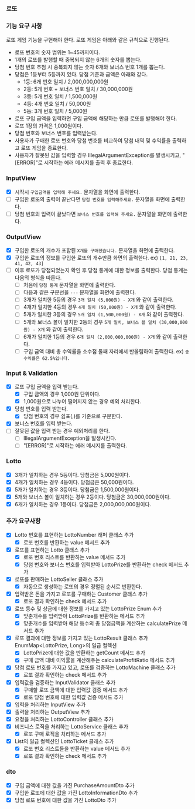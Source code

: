 ### 로또

### 기능 요구 사항

로또 게임 기능을 구현해야 한다. 로또 게임은 아래와 같은 규칙으로 진행된다.

- 로또 번호의 숫자 범위는 1~45까지이다.
- 1개의 로또를 발행할 때 중복되지 않는 6개의 숫자를 뽑는다.
- 당첨 번호 추첨 시 중복되지 않는 숫자 6개와 보너스 번호 1개를 뽑는다.
- 당첨은 1등부터 5등까지 있다. 당첨 기준과 금액은 아래와 같다.
    - 1등: 6개 번호 일치 / 2,000,000,000원
    - 2등: 5개 번호 + 보너스 번호 일치 / 30,000,000원
    - 3등: 5개 번호 일치 / 1,500,000원
    - 4등: 4개 번호 일치 / 50,000원
    - 5등: 3개 번호 일치 / 5,000원
- 로또 구입 금액을 입력하면 구입 금액에 해당하는 만큼 로또를 발행해야 한다.
- 로또 1장의 가격은 1,000원이다.
- 당첨 번호와 보너스 번호를 입력받는다.
- 사용자가 구매한 로또 번호와 당첨 번호를 비교하여 당첨 내역 및 수익률을 출력하고 로또 게임을 종료한다.
- 사용자가 잘못된 값을 입력할 경우 IllegalArgumentException를 발생시키고, "[ERROR]"로 시작하는 에러 메시지를 출력 후 종료한다.

### InputView

- [x]  시작시 `구입금액을 입력해 주세요.` 문자열을 화면에 출력한다.
- [ ]  구입한 로또의 출력이 끝난다면 `당첨 번호를 입력해주세요.` 문자열을 화면에 출력한다.
- [ ]  당첨 번호의 입력이 끝났다면 `보너스 번호를 입력해 주세요.` 문자열을 화면에 출력한다.

### OutputView

- [x]  구입한 로또의 개수가 포함된 `X개를 구매했습니다.` 문자열을 화면에 출력한다.
- [x]  구입한 로또의 정보를 구입한 로또의 개수만큼 화면의 출력한다. ex) `[1, 21, 23, 41, 42, 43]`
- [ ]  이후 로또가 당첨되었는지 확인 후 당첨 통계에 대한 정보를 출력한다. 당첨 통계는 다음의 형식을 따른다.
    - [ ]  처음에 `당첨 통계` 문자열을 화면에 출력한다.
    - [ ]  다음과 같은 구분선을 `---` 문자열을 화면에 출력한다.
    - [ ]  3개가 일치한 5등의 경우 `3개 일치 (5,000원) - X개` 와 같이 출력한다.
    - [ ]  4개가 일치한 4등의 경우 `4개 일치 (50,000원) - X개` 와 같이 출력한다.
    - [ ]  5개가 일치한 3등의 경우 `5개 일치 (1,500,000원) - X개` 와 같이 출력한다.
    - [ ]  5개와 보너스 볼이 일치한 2등의 경우 `5개 일치, 보너스 볼 일치 (30,000,000원) - X개` 와 같이 출력한다.
    - [ ]  6개가 일치한 1등의 경우 `6개 일치 (2,000,000,000원) - X개` 와 같이 출력한다.
    - [ ]  구입 금액 대비 총 수익률을 소수점 둘째 자리에서 반올림하여 출력한다. ex) `총 수익률은 62.5%입니다.`

### Input & Validation

- [x]  로또 구입 금액을 입력 받는다.
    - [x]  구입 금액의 경우 1,000원 단위이다.
    - [x]  1,000원으로 나누어 떨어지지 않는 경우 예외 처리한다.
- [x]  당첨 번호를 입력 받는다.
    - [x]  당첨 번호의 경우 쉼표(,)를 기준으로 구분한다.
- [x]  보너스 번호를 입력 받는다.
- [ ]  잘못된 값을 입력 받는 경우 예외처리를 한다.
    - [ ]  IllegalArgumentException을 발생시킨다.
    - [ ]  "[ERROR]"로 시작하는 에러 메시지를 출력한다.

### Lotto

- [x]  3개가 일치하는 경우 5등이다. 당첨금은 5,000원이다.
- [x]  4개가 일치하는 경우 4등이다. 당첨금은 50,000원이다.
- [x]  5개가 일치하는 경우 3등이다. 당첨금은 1,500,000원이다.
- [x]  5개와 보너스 볼이 일치하는 경우 2등이다. 당첨금은 30,000,000원이다.
- [x]  6개가 일치하는 경우 1등이다. 당첨금은 2,000,000,000원이다.

### 추가 요구사항

- [x]  Lotto 번호를 표현하는 LottoNumber 래퍼 클래스 추가
    - [x] 로또 번호를 반환하는 value 메서드 추가
- [x]  로또를 표현하는 Lotto 클래스 추가
    - [x] 로또 번호 리스트를 반환하는 value 메서드 추가
    - [x] 당첨 번호와 보너스 번호를 입력받아 LottoPrize를 반환하는 check 메서드 추가
- [x]  로또를 판매하는 LottoSeller 클래스 추가
    - [x] 자동으로 생성하는 로또의 경우 정렬된 순서로 반환한다.
- [x]  입력받은 돈을 가지고 로또를 구매하는 Customer 클래스 추가
    - [x] 로또 결과 확인하는 check 메서드 추가
- [x]  로또 등수 및 상금에 대한 정보를 가지고 있는 LottoPrize Enum 추가
    - [x] 맞춘개수를 입력받아 LottoPrize를 반환하는 메서드 추가
    - [x] 맞춘개수를 입력받아 해당 등수의 총 당첨금액을 계산하는 calculatePrize 메서드 추가
- [x]  로또 결과에 대한 정보를 가지고 있는 LottoResult 클래스 추가 EnumMap<LottoPrize, Long>의 일급 컬렉션
    - [x] LottoPrize에 대한 값을 반환하는 getCount 메서드 추가
    - [x] 구매 금액 대비 이익률을 계산해주는 calculateProfitRatio 메서드 추가
- [x]  당첨 로또 번호를 가지고 있고, 로또를 검증하는 LottoMachine 클래스 추가
    - [x] 로또 결과 확인하는 check 메서드 추가
- [x]  입력값을 검증하는 InputValidator 클래스 추가
    - [x] 구매할 로또 금액에 대한 입력값 검증 메서드 추가
    - [x] 로또 당첨 번호에 대한 입력값 검증 메서드 추가
- [x]  입력을 처리하는 InputView 추가
- [x]  출력을 처리하는 OutputView 추가
- [x]  요청을 처리하는 LottoController 클래스 추가
- [x]  비즈니스 로직을 처리하는 LottoService 클래스 추가
    - [x] 로또 구매 로직을 처리하는 메서드 추가
- [x]  List<Lotto>의 일급 컬렉션인 LottoTicket 클래스 추가
    - [x] 로또 번호 리스트들을 반환하는 value 메서드 추가
    - [x] 로또 결과 확인하는 check 메서드 추가

### dto

- [x]  구입 금액에 대한 값을 가진 PurchaseAmountDto 추가
- [x]  구입한 로또에 대한 값을 가진 LottoInformationDto 추가
- [x]  당첨 로또 번호에 대한 값을 가진 LottoDto 추가
